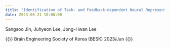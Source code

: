 ```yaml
---
title: "Identification of Task- and Feedback-dependent Neural Representations During a Naturalistic Learning Task"
date: 2023-06-21 10:00:00
---
```


Sangsoo Jin, Juhyeon Lee, Jong-Hwan Lee

{{<format bright-green>}}
Brain Engineering Society of Korea (BESK) 2023/Jun
{{</format>}}
